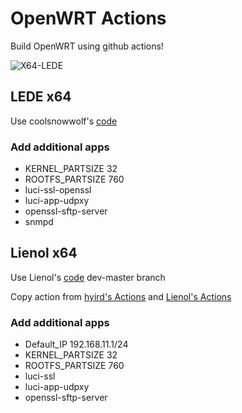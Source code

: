 # OpenWRT Actions

Build OpenWRT using github actions!

![X64-LEDE](https://github.com/alecthw/openwrt-actions/workflows/Openwrt-AutoBuild/badge.svg)

## LEDE x64

Use coolsnowwolf's [code](https://github.com/coolsnowwolf/lede)

### Add additional apps

- KERNEL_PARTSIZE 32
- ROOTFS_PARTSIZE 760
- luci-ssl-openssl
- luci-app-udpxy
- openssl-sftp-server
- snmpd

## Lienol x64

Use Lienol's [code](https://github.com/Lienol/openwrt) dev-master branch

Copy action from [hyird's Actions](https://github.com/hyird/openwrt-actions) and [Lienol's Actions](https://github.com/Lienol/openwrt-actions)

### Add additional apps

- Default_IP 192.168.11.1/24
- KERNEL_PARTSIZE 32
- ROOTFS_PARTSIZE 760
- luci-ssl
- luci-app-udpxy
- openssl-sftp-server
